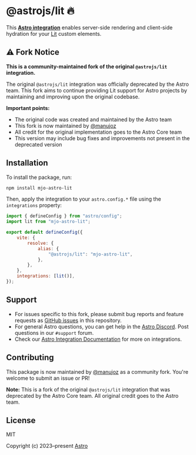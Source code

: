 # @astrojs/lit 🔥

This **[Astro integration][astro-integration]** enables server-side rendering and client-side hydration for your [Lit](https://lit.dev/) custom elements.

## ⚠️ Fork Notice

**This is a community-maintained fork of the original `@astrojs/lit` integration.**

The original `@astrojs/lit` integration was officially deprecated by the Astro team. This fork aims to continue providing Lit support for Astro projects by maintaining and improving upon the original codebase.

**Important points:**

-   The original code was created and maintained by the Astro team
-   This fork is now maintained by [@manujoz](https://github.com/manujoz)
-   All credit for the original implementation goes to the Astro Core team
-   This version may include bug fixes and improvements not present in the deprecated version

## Installation

To install the package, run:

```bash
npm install mjo-astro-lit
```

Then, apply the integration to your `astro.config.*` file using the `integrations` property:

```js
import { defineConfig } from "astro/config";
import lit from "mjo-astro-lit";

export default defineConfig({
    vite: {
        resolve: {
            alias: {
                "@astrojs/lit": "mjo-astro-lit",
            },
        },
    },
    integrations: [lit()],
});
```

## Support

-   For issues specific to this fork, please submit bug reports and feature requests as [GitHub issues][fork-issues] in this repository.
-   For general Astro questions, you can get help in the [Astro Discord][discord]. Post questions in our `#support` forum.
-   Check our [Astro Integration Documentation][astro-integration] for more on integrations.

## Contributing

This package is now maintained by [@manujoz](https://github.com/manujoz) as a community fork. You're welcome to submit an issue or PR!

**Note:** This is a fork of the original `@astrojs/lit` integration that was deprecated by the Astro Core team. All original credit goes to the Astro team.

## License

MIT

Copyright (c) 2023–present [Astro][astro]

[astro]: https://astro.build/
[docs]: https://docs.astro.build/en/guides/integrations-guide/lit/
[fork-issues]: https://github.com/manujoz/-mjo-astro-lit/issues
[contributing]: https://github.com/withastro/astro/blob/main/CONTRIBUTING.md
[coc]: https://github.com/withastro/.github/blob/main/CODE_OF_CONDUCT.md
[community]: https://github.com/withastro/.github/blob/main/COMMUNITY_GUIDE.md
[discord]: https://astro.build/chat/
[issues]: https://github.com/withastro/astro/issues
[astro-integration]: https://docs.astro.build/en/guides/integrations-guide/
